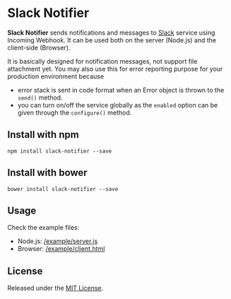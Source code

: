 # Slack Notifier

**Slack Notifier** sends notifications and messages to [Slack](https://slack.com/) service using Incoming Webhook. It can be used both on the server (Node.js) and the client-side (Browser).

It is basically designed for notification messages, not support file attachment yet. You may also use this for error reporting purpose for your production environment because

- error stack is sent in code format when an Error object is thrown to the `send()` method.
- you can turn on/off the service globally as the `enabled` option can be given through the `configure()` method.

## Install with npm

    npm install slack-notifier --save

## Install with bower

    bower install slack-notifier --save

## Usage

Check the example files:

- Node.js: [/example/server.js](https://github.com/cithukyaw/slack-notifier/blob/master/example/server.js)
- Browser: [/example/client.html](https://github.com/cithukyaw/slack-notifier/blob/master/example/client.html)

## License
Released under the [MIT License](LICENSE).
